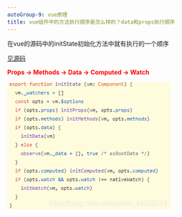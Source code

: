 ```yaml
---
autoGroup-9: vue原理
title: vue组件中的方法执行顺序是怎么样的？data和props执行顺序
---
```


在vue的源码中的initState初始化方法中就有执行的一个顺序

[见源码]( https://github.com/vuejs/vue/blob/dev/src/core/instance/state.js#L48-L62)

<span style="color: red;font-weight:bold">Props -> Methods -> Data -> Computed -> Watch</span>

![initState初始化方法顺序](./images/20200703174539735.png)
